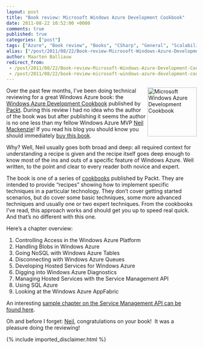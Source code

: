 ```yaml
---
layout: post
title: "Book review: Microsoft Windows Azure Development Cookbook"
date: 2011-08-22 10:52:00 +0000
comments: true
published: true
categories: ["post"]
tags: ["Azure", "Book review", "Books", "CSharp", "General", "Scalability", "Azure Database", "Webfarm"]
alias: ["/post/2011/08/22/Book-review-Microsoft-Windows-Azure-Development-Cookbook.aspx", "/post/2011/08/22/book-review-microsoft-windows-azure-development-cookbook.aspx"]
author: Maarten Balliauw
redirect_from:
 - /post/2011/08/22/Book-review-Microsoft-Windows-Azure-Development-Cookbook.aspx.html
 - /post/2011/08/22/book-review-microsoft-windows-azure-development-cookbook.aspx.html
---
```

<p><a href="http://www.amazon.com/gp/product/1849682224/ref=as_li_tf_il?ie=UTF8&amp;tag=maabalblo-20&amp;linkCode=as2&amp;camp=217145&amp;creative=399373&amp;creativeASIN=1849682224" target="_blank"><img style="background-image: none; margin: 0px 0px 5px 5px; padding-left: 0px; padding-right: 0px; display: inline; float: right; padding-top: 0px; border: 0;" title="Microsoft Windows Azure Development Cookbook" src="/images/2011/8/neil.jpg" border="0" alt="Microsoft Windows Azure Development Cookbook" width="130" align="right" /></a>Over the past few months, I&rsquo;ve been doing technical reviewing for a great Windows Azure book: the <a href="http://www.amazon.com/gp/product/1849682224/ref=as_li_tf_il?ie=UTF8&amp;tag=maabalblo-20&amp;linkCode=as2&amp;camp=217145&amp;creative=399373&amp;creativeASIN=1849682224">Windows Azure Development Cookbook</a> published by <a href="http://www.packtpub.com/microsoft-windows-azure-development-cookbook/book">Packt</a>. During this review I had no idea who the author of the book was but after publishing it seems the author is no one less than my fellow Windows Azure MVP <a href="http://convective.wordpress.com">Neil Mackenzie</a>! If you read his blog you should know you should immediately <a href="http://www.amazon.com/gp/product/1849682224/ref=as_li_tf_il?ie=UTF8&amp;tag=maabalblo-20&amp;linkCode=as2&amp;camp=217145&amp;creative=399373&amp;creativeASIN=1849682224">buy this book</a>.</p>
<p>Why? Well, Neil usually goes both broad and deep: all required context for understanding a recipe is given and the recipe itself goes deep enough to know most of the ins and outs of a specific feature of Windows Azure. Well written, to the point and clear to every reader both novice and expert.</p>
<p>The book is one of a series of <a href="http://www.packtpub.com/books/cookbooks">cookbooks</a> published by Packt. They are intended to provide &ldquo;recipes&rdquo; showing how to implement specific techniques in a particular technology. They don&rsquo;t cover getting started scenarios, but do cover some basic techniques, some more advanced techniques and usually one or two expert techniques. From the cookbooks I&rsquo;ve read, this approach works and should get you up to speed real quick. And that&rsquo;s no different with this one.</p>
<p>Here&rsquo;s a chapter overview:</p>
<ol>
<li>Controlling Access in the Windows Azure Platform</li>
<li>Handling Blobs in Windows Azure</li>
<li>Going NoSQL with Windows Azure Tables</li>
<li>Disconnecting with Windows Azure Queues</li>
<li>Developing Hosted Services for Windows Azure</li>
<li>Digging into Windows Azure Diagnostics</li>
<li>Managing Hosted Services with the Service Management API</li>
<li>Using SQL Azure</li>
<li>Looking at the Windows Azure AppFabric</li>
</ol>
<p>An interesting <a href="http://www.packtpub.com/sites/default/files/2220-chapter-7-managing-hosted-services-with-the-service-management-api.pdf?utm_source=packtpub&amp;utm_medium=free&amp;utm_campaign=pdf" target="_blank">sample chapter on the Service Management API can be found here</a>.</p>
<p>Oh and before I forget: <a href="http://convective.wordpress.com">Neil</a>, congratulations on your book!&nbsp; It was a pleasure doing the reviewing!</p>
{% include imported_disclaimer.html %}
